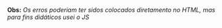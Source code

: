 **Obs:** _Os erros poderiam ter sidos colocados diretamento no HTML, mas para fins didáticos usei o JS_
